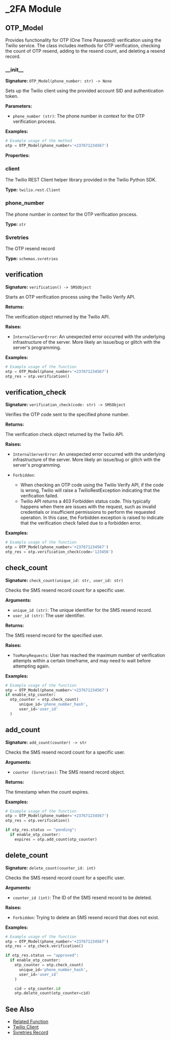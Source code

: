# _2FA Module

## OTP_Model

<!-- ```python
class OTP_Model:
``` -->

Provides functionality for OTP (One Time Password) verification using the Twilio service. The class includes methods for OTP verification, checking the count of OTP resend, adding to the resend count, and deleting a resend record.

### \_\_init\_\_

<!-- ```python
OTP_Model(phone_number: str)
``` -->

**Signature:** `OTP_Model(phone_number: str) -> None`

Sets up the Twilio client using the provided account SID and authentication token.

**Parameters:**

- `phone_number (str)`: The phone number in context for the OTP verification process.


**Examples:**

```python
# Example usage of the method
otp = OTP_Model(phone_number='+237671234567')
```

**Properties:**

### client

The Twilio REST Client helper library provided in the Twilio Python SDK.

**Type:** `twilio.rest.Client`

### phone_number

The phone number in context for the OTP verification process.

**Type:** `str`

### Svretries

The OTP resend record

**Type:** `schemas.svretries`


## verification

**Signature:** `verification() -> SMSObject`

Starts an OTP verification process using the Twilio Verify API.


**Returns:**

The verification object returned by the Twilio API.

**Raises:**

- `InternalServerError`: An unexpected error occurred with the underlying infrastructure of the server. More likely an issue/bug or glitch with the server's programming.

**Examples:**

```python
# Example usage of the function
otp = OTP_Model(phone_number='+237671234567')
otp_res = otp.verification()
```

## verification_check

**Signature:** `verification_check(code: str) -> SMSObject`

Verifies the OTP code sent to the specified phone number.


**Returns:**

The verification check object returned by the Twilio API.

**Raises:**

- `InternalServerError`: An unexpected error occurred with the underlying infrastructure of the server. More likely an issue/bug or glitch with the server's programming.

- `Forbidden`:
  - When checking an OTP code using the Twilio Verify API, if the code is wrong, Twilio will raise a TwilioRestException indicating that the verification failed.
  - Twilio API returns a 403 Forbidden status code. This typically happens when there are issues with the request, such as invalid credentials or insufficient permissions to perform the requested operation. In this case, the Forbidden exception is raised to indicate that the verification check failed due to a forbidden error.

**Examples:**

```python
# Example usage of the function
otp = OTP_Model(phone_number='+237671234567')
otp_res = otp.verification_check(code='123456')
```

## check_count

**Signature:** `check_count(unique_id: str, user_id: str)`

Checks the SMS resend record count for a specific user.

**Arguments:**

- `unique_id (str)`: The unique identifier for the SMS resend record.
- `user_id (str)`: The user identifier.

**Returns:**

The SMS resend record for the specified user.

**Raises:**

- `TooManyRequests`: User has reached the maximum number of verification attempts within a certain timeframe, and may need to wait before attempting again.

**Examples:**

```python
# Example usage of the function
otp = OTP_Model(phone_number='+237671234567')
if enable_otp_counter:
  otp_counter = otp.check_count(
      unique_id='phone_number_hash',
      user_id='user_id'
  )
```

## add_count

**Signature:** `add_count(counter) -> str`

Checks the SMS resend record count for a specific user.

**Arguments:**

- `counter (Svretries)`: The SMS resend record object.

**Returns:**

The timestamp when the count expires.


**Examples:**

```python
# Example usage of the function
otp = OTP_Model(phone_number='+237671234567')
otp_res = otp.verification()

if otp_res.status == "pending":
  if enable_otp_counter:
    expires = otp.add_count(otp_counter)
```

## delete_count

**Signature:** `delete_count(counter_id: int)`

Checks the SMS resend record count for a specific user.

**Arguments:**

- `counter_id (int)`: The ID of the SMS resend record to be deleted.

**Raises:**

- `Forbidden`: Trying to delete an SMS resend record that does not exist.

**Examples:**

```python
# Example usage of the function
otp = OTP_Model(phone_number='+237671234567')
otp_res = otp_check.verification()

if otp_res.status == "approved":
  if enable_otp_counter:
    otp_counter = otp.check_count(
      unique_id='phone_number_hash',
      user_id='user_id'
    )

    cid = otp_counter.id
    otp.delete_count(otp_counter=cid)
```

## See Also

- [Related Function](link_to_related_function)
- [Twilio Client](https://github.com/twilio/twilio-python#use-the-helper-library)
- [Svretries Record](link_to_Svretries_class)
